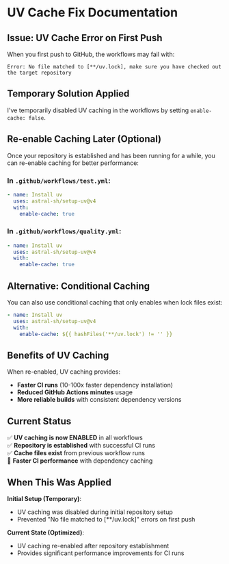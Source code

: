 # UV Cache Fix Documentation

## Issue: UV Cache Error on First Push

When you first push to GitHub, the workflows may fail with:
```
Error: No file matched to [**/uv.lock], make sure you have checked out the target repository
```

## Temporary Solution Applied

I've temporarily disabled UV caching in the workflows by setting `enable-cache: false`.

## Re-enable Caching Later (Optional)

Once your repository is established and has been running for a while, you can re-enable caching for better performance:

### In `.github/workflows/test.yml`:
```yaml
- name: Install uv
  uses: astral-sh/setup-uv@v4
  with:
    enable-cache: true
```

### In `.github/workflows/quality.yml`:
```yaml
- name: Install uv  
  uses: astral-sh/setup-uv@v4
  with:
    enable-cache: true
```

## Alternative: Conditional Caching

You can also use conditional caching that only enables when lock files exist:

```yaml
- name: Install uv
  uses: astral-sh/setup-uv@v4
  with:
    enable-cache: ${{ hashFiles('**/uv.lock') != '' }}
```

## Benefits of UV Caching

When re-enabled, UV caching provides:
- **Faster CI runs** (10-100x faster dependency installation)
- **Reduced GitHub Actions minutes** usage
- **More reliable builds** with consistent dependency versions

## Current Status

✅ **UV caching is now ENABLED** in all workflows  
✅ **Repository is established** with successful CI runs  
✅ **Cache files exist** from previous workflow runs  
🚀 **Faster CI performance** with dependency caching  

## When This Was Applied

**Initial Setup (Temporary)**:
- UV caching was disabled during initial repository setup
- Prevented "No file matched to [**/uv.lock]" errors on first push

**Current State (Optimized)**:
- UV caching re-enabled after repository establishment
- Provides significant performance improvements for CI runs
